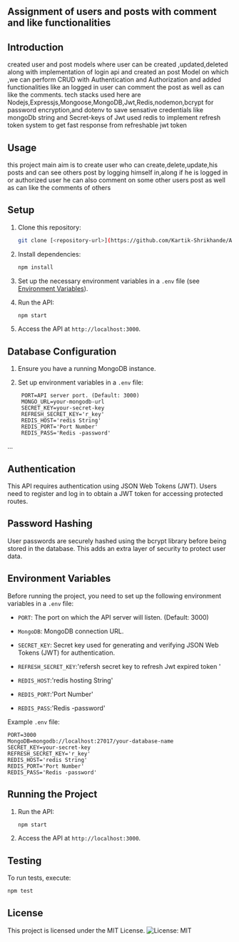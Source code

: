 ## Assignment of users and posts with comment and like functionalities

## Introduction
created user and post models where user can be created ,updated,deleted along with implementation of login api and created an post Model on which ,we can perform CRUD with Authentication and Authorization and added functionalities like an logged in user can comment the post as well as can like the comments. tech stacks used here are Nodejs,Expressjs,Mongoose,MongoDB,Jwt,Redis,nodemon,bcrypt for password encryption,and dotenv to save sensative credentials like mongoDb string and Secret-keys of Jwt used redis to implement refresh token system to get fast response from refreshable jwt token

## Usage
this project main aim is to create user who can create,delete,update,his posts and can see others post by logging himself in,along if he is logged in or authorized user he can also comment on some other users post as well as can like the comments of others 

## Setup
1. Clone this repository:
   ```bash
   git clone [<repository-url>](https://github.com/Kartik-Shrikhande/Assignment_users_posts.git)
   ```


2. Install dependencies:
   ```bash
   npm install
   ```

3. Set up the necessary environment variables in a `.env` file (see [Environment Variables](#environment-variables)).

4. Run the API:
   ```bash
   npm start
   ```

5. Access the API at `http://localhost:3000`.


## Database Configuration
1. Ensure you have a running MongoDB instance.
2. Set up environment variables in a `.env` file:

        PORT=API server port. (Default: 3000)
        MONGO_URL=your-mongodb-url
        SECRET_KEY=your-secret-key
        REFRESH_SECRET_KEY='r_key'
        REDIS_HOST='redis String'
        REDIS_PORT='Port Number'
        REDIS_PASS='Redis -password'

...


## Authentication
This API requires authentication using JSON Web Tokens (JWT). Users need to register and log in to obtain a JWT token for accessing protected routes.


## Password Hashing
User passwords are securely hashed using the bcrypt library before being stored in the database. This adds an extra layer of security to protect user data.



## Environment Variables
Before running the project, you need to set up the following environment variables in a `.env` file:

- `PORT`: The port on which the API server will listen. (Default: 3000)

- `MongoDB`: MongoDB connection URL.

- `SECRET_KEY`: Secret key used for generating and verifying JSON Web Tokens (JWT) for authentication.

- `REFRESH_SECRET_KEY`:'refersh secret key to refresh Jwt expired token '

- `REDIS_HOST`:'redis hosting String'

- `REDIS_PORT`:'Port Number'
   
- `REDIS_PASS`:'Redis -password'

Example `.env` file:

```Plaintext:-
PORT=3000
MongoDB=mongodb://localhost:27017/your-database-name
SECRET_KEY=your-secret-key
REFRESH_SECRET_KEY='r_key'
REDIS_HOST='redis String'
REDIS_PORT='Port Number'
REDIS_PASS='Redis -password'
```

## Running the Project
1. Run the API:
   ```bash
   npm start
   ```

2. Access the API at `http://localhost:3000`.



## Testing
To run tests, execute:
```bash
npm test
```


## License
This project is licensed under the MIT License. ![License: MIT](https://img.shields.io/badge/License-MIT-yellow.svg)
